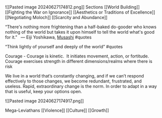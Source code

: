 ![[Pasted image 20240627174812.png]]
Sections
[[World Building]]
[[Fighting the War on Ignorance]]
[[Aesthetics or Traditions of Excellence]]
[[Negotiating Moloch]]
[[Scarcity and Abundance]]

“There's nothing more frightening than a half-baked do-gooder who knows nothing of the world but takes it upon himself to tell the world what's good for it.”   ― Eiji Yoshikawa, [Musashi](https://www.goodreads.com/work/quotes/347050)  #quotes 

“Think lightly of yourself and deeply of the world” #quotes 

  

Courage - Courage is kinetic.  It initiates movement, action, or fortitude.  Courage exercises strength in different dimensions/realms where there is risk  

We live in a world that’s constantly changing, and if we can’t respond effectively to those changes, we become redundant, frustrated, and useless. Rapid, extraordinary change is the norm. In order to adapt in a way that is useful, keep your options open.

![[Pasted image 20240627174917.png]]

Mega-Leviathans
[[Violence]]
[[Culture]]
[[Growth]]